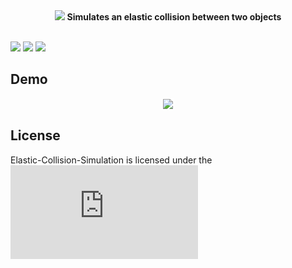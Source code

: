 <div align="center">
<img src="https://user-images.githubusercontent.com/49791407/186037770-d505c44c-3725-43bd-ba46-d08035277255.png">
<b>Simulates an elastic collision between two objects</b>
</div>
<br>

![](https://img.shields.io/badge/Python-3776AB?style=flat&logo=python&logoColor=blue&color=white) 
![](https://img.shields.io/tokei/lines/github/AJM432/Elastic-Collision-Simulation) 
![](https://img.shields.io/github/repo-size/AJM432/Elastic-Collision-Simulation?style=flat)

## Demo
<div align="center">
<img src="https://user-images.githubusercontent.com/49791407/163589307-2b7e0575-63cb-4824-9abd-0b8e6167df97.gif" style="border: 1px solid white">
</div>

## License

Elastic-Collision-Simulation is licensed under the ![MIT License](https://github.com/AJM432/Elastic-Collision-Simulation/blob/main/LICENSE.md)